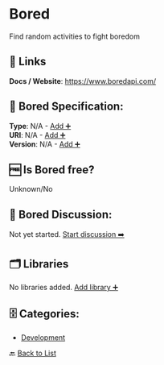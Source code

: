 # Bored

Find random activities to fight boredom

##  🔗 Links
**Docs / Website**: https://www.boredapi.com/

## 🧬 Bored Specification:
**Type**: N/A - [Add ➕](https://github.com/apis-list/apis-list/edit/main/apis/bored/bored.yaml)  
**URI**: N/A - [Add ➕](https://github.com/apis-list/apis-list/edit/main/apis/bored/bored.yaml)  
**Version**: N/A - [Add ➕](https://github.com/apis-list/apis-list/edit/main/apis/bored/bored.yaml)

## 🆓 Is Bored free?
 Unknown/No 

## 💬 Bored Discussion:
Not yet started. [Start discussion ➡️](https://github.com/apis-list/apis-list/discussions/new)

## 🗂️ Libraries

No libraries added. [Add library ➕](https://github.com/apis-list/apis-list/edit/main/apis/bored/bored.yaml)    


## 🗄️ Categories:
- [Development](https://github.com/apis-list/apis-list#development-)

🔙  [Back to List](https://github.com/apis-list/apis-list)
